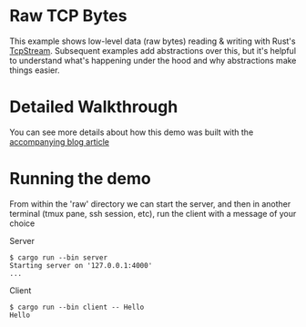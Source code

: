 # Raw TCP Bytes

This example shows low-level data (raw bytes) reading & writing with Rust's [TcpStream](https://doc.rust-lang.org/stable/std/net/struct.TcpStream.html).  Subsequent examples add abstractions over this, but it's helpful to understand what's happening under the hood and why abstractions make things easier.

# Detailed Walkthrough
You can see more details about how this demo was built with the [accompanying blog article](https://thepacketgeek.com/rust-tcpstream-p-01-reading-and-writing/)

# Running the demo
From within the 'raw' directory we can start the server, and then in another terminal (tmux pane, ssh session, etc), run the client with a message of your choice

Server
```
$ cargo run --bin server
Starting server on '127.0.0.1:4000'
...
```

Client
```
$ cargo run --bin client -- Hello
Hello
```
